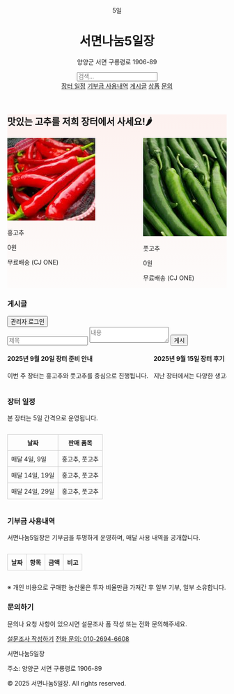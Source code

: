 <html>
<head>
  <meta charset="UTF-8">
  <title>서면나눔5일장</title>
  <meta name="description" content="양양군 서면의 장터, 서면나눔5일장 농산물 직거래 페이지입니다.">
  <meta name="viewport" content="width=device-width, initial-scale=1.0">
  <link href="https://unpkg.com/tailwindcss@^2/dist/tailwind.min.css" rel="stylesheet">
  <style>
    .hero-bg{background:linear-gradient(180deg, rgba(255,99,71,0.08), rgba(255,160,122,0.02));}
    .scroll-container{display:flex;overflow-x:auto;scroll-behavior:smooth;}
    .search-item{min-width:300px;margin-right:12px;flex-shrink:0;}
    table {border-collapse: collapse;}
    th, td {border: 1px solid #ccc; padding: 8px;}
  </style>
</head>
<body class="font-sans text-gray-800 bg-gray-50">

  <!-- Header + Search + Menu -->
  <header class="bg-white shadow-sm">
    <div class="max-w-6xl mx-auto px-4 py-4 flex flex-col md:flex-row justify-between items-center space-y-2 md:space-y-0">
      <div class="flex items-center space-x-3">
        <div class="w-12 h-12 bg-red-500 rounded-md flex items-center justify-center text-white font-bold">5일</div>
        <div>
          <h1 class="text-lg font-semibold">서면나눔5일장</h1>
          <p class="text-xs text-gray-500">양양군 서면 구룡령로 1906-89</p>
        </div>
      </div>
      <input id="search-input" type="text" placeholder="검색..." class="px-3 py-1 border rounded w-full md:w-64">
      <nav class="space-x-4 text-sm mt-2 md:mt-0">
        <a href="#schedule" class="hover:underline">장터 일정</a>
        <a href="#donation" class="hover:underline">기부금 사용내역</a>
        <a href="#posts-section" class="hover:underline">게시글</a>
        <a href="#hero-section" class="hover:underline">상품</a>
        <a href="#contact" class="hover:underline">문의</a>
      </nav>
    </div>
  </header>

  <!-- Hero / Product Section -->
  <section id="hero-section" class="hero-bg py-12">
    <div class="max-w-6xl mx-auto px-4">
      <h2 class="text-3xl font-extrabold mb-6 text-center">맛있는 고추를 저희 장터에서 사세요!🌶</h2>
      <div class="scroll-container" id="product-container">
        <div class="bg-white rounded-lg shadow-inner p-4 text-center search-item">
          <img src="홍고추.jpg" alt="홍고추 상품 이미지" class="mx-auto w-48 h-auto mb-2 rounded">
          <p class="font-semibold">홍고추</p>
          <p class="text-red-500 font-bold">0원</p>
          <p class="text-sm text-gray-600">무료배송 (CJ ONE)</p>
        </div>
        <div class="bg-white rounded-lg shadow-inner p-4 text-center search-item">
          <img src="풋고추.jpg" alt="풋고추 상품 이미지" class="mx-auto w-48 h-auto mb-2 rounded">
          <p class="font-semibold">풋고추</p>
          <p class="text-red-500 font-bold">0원</p>
          <p class="text-sm text-gray-600">무료배송 (CJ ONE)</p>
        </div>
      </div>
    </div>
  </section>

  <!-- Posts Section -->
  <section id="posts-section" class="bg-white py-10">
    <div class="max-w-6xl mx-auto px-4">
      <div class="flex justify-between items-center mb-4">
        <h3 class="text-2xl font-bold">게시글</h3>
        <button id="login-btn" class="px-3 py-1 bg-blue-600 text-white rounded">관리자 로그인</button>
      </div>
      <div id="write-post-section" class="mb-4 hidden">
        <input type="text" id="post-title" placeholder="제목" class="border p-2 w-full mb-2 rounded">
        <textarea id="post-content" placeholder="내용" class="border p-2 w-full mb-2 rounded"></textarea>
        <button id="submit-post" class="px-3 py-1 bg-green-600 text-white rounded">게시</button>
      </div>
      <div class="scroll-container" id="posts-container">
        <div class="border-b py-2 px-4 w-96 flex-shrink-0 search-item">
          <h4 class="font-semibold">2025년 9월 20일 장터 준비 안내</h4>
          <p>이번 주 장터는 홍고추와 풋고추를 중심으로 진행됩니다.</p>
        </div>
        <div class="border-b py-2 px-4 w-96 flex-shrink-0 search-item">
          <h4 class="font-semibold">2025년 9월 15일 장터 후기</h4>
          <p>지난 장터에서는 다양한 생고추가 판매되었습니다.</p>
        </div>
      </div>
    </div>
  </section>

  <!-- Schedule Section -->
  <section id="schedule" class="bg-white py-8">
    <div class="max-w-6xl mx-auto px-4">
      <h3 class="text-2xl font-bold mb-4">장터 일정</h3>
      <p class="text-gray-600 mb-4">본 장터는 5일 간격으로 운영됩니다.</p>
      <div class="overflow-auto scroll-container bg-gray-50 p-4 rounded">
        <table class="min-w-full text-sm text-left border">
          <thead class="bg-gray-100">
            <tr>
              <th class="p-2">날짜</th>
              <th class="p-2">판매 품목</th>
            </tr>
          </thead>
          <tbody id="schedule-body">
            <tr>
              <td class="p-2">매달 4일, 9일</td>
              <td class="p-2">홍고추, 풋고추</td>
            </tr>
            <tr>
              <td class="p-2">매달 14일, 19일</td>
              <td class="p-2">홍고추, 풋고추</td>
            </tr>
            <tr>
              <td class="p-2">매달 24일, 29일</td>
              <td class="p-2">홍고추, 풋고추</td>
            </tr>
          </tbody>
        </table>
      </div>
    </div>
  </section>

  <!-- Donation Section -->
  <section id="donation" class="bg-white py-10">
    <div class="max-w-6xl mx-auto px-4">
      <h3 class="text-2xl font-bold mb-4">기부금 사용내역</h3>
      <p class="text-gray-600 mb-4">서면나눔5일장은 기부금을 투명하게 운영하며, 매달 사용 내역을 공개합니다.</p>
      <div class="overflow-auto scroll-container bg-gray-50 p-4 rounded">
        <table class="min-w-full text-sm text-left border">
          <thead class="bg-gray-100">
            <tr>
              <th class="p-2">날짜</th>
              <th class="p-2">항목</th>
              <th class="p-2">금액</th>
              <th class="p-2">비고</th>
            </tr>
          </thead>
          <tbody id="donation-body"></tbody>
        </table>
      </div>
      <p class="mt-4 text-sm text-gray-500">※ 개인 비용으로 구매한 농산물은 투자 비율만큼 가져간 후 일부 기부, 일부 소유합니다.</p>
    </div>
  </section>

  <!-- Contact Section -->
  <section id="contact" class="max-w-6xl mx-auto px-4 py-10 text-center">
    <h3 class="text-2xl font-bold mb-3">문의하기</h3>
    <p class="mb-4 text-gray-600">문의나 요청 사항이 있으시면 설문조사 폼 작성 또는 전화 문의해주세요.</p>
    <div class="flex flex-col md:flex-row justify-center gap-4">
      <a href="https://forms.gle/h7DNUtKJ9b5EeR3CA" target="_blank" class="px-6 py-3 bg-blue-600 text-white rounded shadow hover:bg-blue-700 transition">설문조사 작성하기</a>
      <a href="tel:01026946608" class="px-6 py-3 bg-green-600 text-white rounded shadow hover:bg-green-700 transition">전화 문의: 010-2694-6608</a>
    </div>
  </section>

  <!-- Footer -->
  <footer class="bg-gray-800 text-gray-200 py-6 mt-8">
    <div class="max-w-6xl mx-auto px-4 text-sm flex flex-col md:flex-row justify-between">
      <div>
        <p class="font-semibold">서면나눔5일장</p>
        <p class="text-xs">주소: 양양군 서면 구룡령로 1906-89</p>
      </div>
      <div class="text-xs text-gray-400">
        <p>© 2025 서면나눔5일장. All rights reserved.</p>
      </div>
    </div>
  </footer>

  <!-- Scripts -->
  <script>
    // 관리자 로그인
    const loginBtn = document.getElementById('login-btn');
    const writeSection = document.getElementById('write-post-section');
    loginBtn.addEventListener('click', ()=>{
      const id = prompt("관리자 ID를 입력하세요:");
      const pw = prompt("비밀번호를 입력하세요:");
      if(id==='eonju23' && pw==='200301'){
        alert("관리자 로그인 성공");
        writeSection.classList.remove('hidden');
      } else {
        alert("로그인 실패");
      }
    });

    // 게시글 작성
    const submitPostBtn = document.getElementById('submit-post');
    submitPostBtn.addEventListener('click', ()=>{
      const title = document.getElementById('post-title').value;
      const content = document.getElementById('post-content').value;
      if(title && content){
        const postDiv = document.createElement('div');
        postDiv.className = "border-b py-2 px-4 w-96 flex-shrink-0 search-item";
        postDiv.innerHTML = `<h4 class="font-semibold">${title}</h4><p>${content}</p>`;
        document.getElementById('posts-container').prepend(postDiv);
        document.getElementById('post-title').value='';
        document.getElementById('post-content').value='';
      }
    });

    // 구글 시트 API 불러오기
    async function loadDonations() {
      const sheetId = "1BonKPabCsJpnpmatmyoabENRZjgxpOmN7q73cgQdFD8";
      const sheetName = "Sheet1";
      const url = `https://opensheet.elk.sh/${sheetId}/${sheetName}`;
      try{
        const res = await fetch(url);
        const data = await res.json();
        const tbody = document.getElementById("donation-body");
        tbody.innerHTML = "";
        data.forEach(row=>{
          const tr = document.createElement('tr');
          tr.innerHTML = `<td class="p-2 border">${row.날짜||''}</td><td class="p-2 border">${row.항목||''}</td><td class="p-2 border">${row.금액||''}</td><td class="p-2 border">${row.비고||''}</td>`;
          tbody.appendChild(tr);
        });
      }catch(err){console.error(err);}
    }
    loadDonations();

    // 검색
    const searchInput = document.getElementById('search-input');
    searchInput.addEventListener('input', function(){
      const q = this.value.toLowerCase();
      // 상품
      document.querySelectorAll('#product-container .search-item').forEach(item=>{
        item.style.display = item.textContent.toLowerCase().includes(q)?'block':'none';
      });
      // 게시글
      document.querySelectorAll('#posts-container .search-item').forEach(item=>{
        item.style.display = item.textContent.toLowerCase().includes(q)?'block':'none';
      });
    });
  </script>

</body>
</html>
